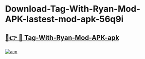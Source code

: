 # Download-Tag-With-Ryan-Mod-APK-lastest-mod-apk-56q9i

<h2><a href="https://apkcomod.com?title=Tag-With-Ryan-Mod-APK">🔗👉 🔴 Tag-With-Ryan-Mod-APK-apk </a></h2>

[![acn](https://github.com/user-attachments/assets/0f9c940e-d8b0-45ae-aac7-cd30a18b3e1c)](https://apkcomod.com?title=Tag-With-Ryan-Mod-APK)
